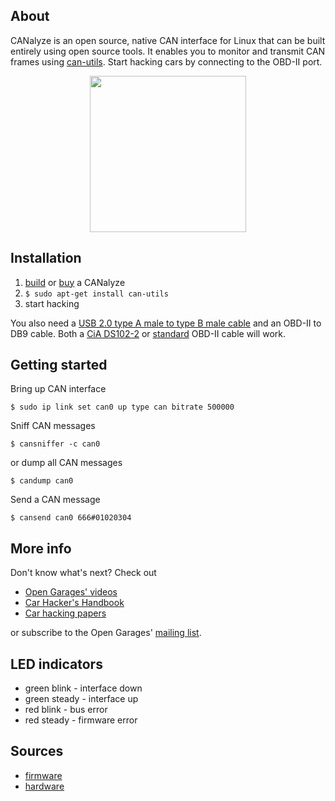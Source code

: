 ## About
CANalyze is an open source, native CAN interface for Linux that can be built entirely using open source tools. It enables you to monitor and transmit CAN frames using [can-utils](https://github.com/linux-can/can-utils). Start hacking cars by connecting to the OBD-II port.

<p align="center"><img src="https://raw.githubusercontent.com/kkuchera/canalyze/master/assets/images/canalyze1.jpg" width="250"></p>

## Installation
1. [build](https://github.com/kkuchera/canalyze-fw) or [buy](https://www.tindie.com/products/Muted/canalyze/) a CANalyze
2. `$ sudo apt-get install can-utils`
3. start hacking

You also need a [USB 2.0 type A male to type B male cable](https://www.amazon.com/AmazonBasics-USB-2-0-Cable-Male/dp/B00NH11KIK/) and an OBD-II to DB9 cable. Both a [CiA DS102-2](http://mouser.com/ProductDetail/EasySync/OBD-M-DB9-F-ES/?qs=pLQRQR43dtrcAQQLCUAIxA%3D%3D) or [standard](https://www.sparkfun.com/products/10087) OBD-II cable will work.

## Getting started
Bring up CAN interface
```shell
$ sudo ip link set can0 up type can bitrate 500000
```
Sniff CAN messages
```shell
$ cansniffer -c can0
```
or dump all CAN messages
```shell
$ candump can0
```
Send a CAN message
```shell
$ cansend can0 666#01020304
```

## More info
Don't know what's next? Check out
* [Open Garages' videos](https://www.youtube.com/playlist?list=PLBqtCp9s_lnEOtf6I1DDMEANIzJJLXRhe)
* [Car Hacker's Handbook](http://opengarages.org/handbook/)
* [Car hacking papers](http://illmatics.com/carhacking.html)

or subscribe to the Open Garages' [mailing list](https://groups.google.com/forum/?fromgroups#!forum/open-garages).

## LED indicators
* green blink - interface down
* green steady - interface up
* red blink - bus error
* red steady - firmware error

## Sources
* [firmware](https://github.com/kkuchera/canalyze-fw)
* [hardware](https://github.com/kkuchera/canalyze-hw)
